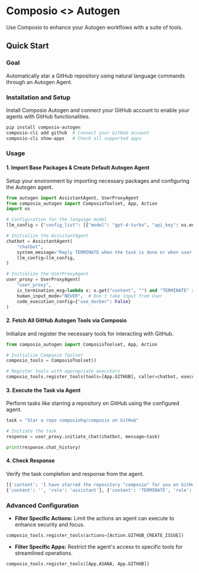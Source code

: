 # Composio <> Autogen
Use Composio to enhance your Autogen workflows with a suite of tools.

## Quick Start

### Goal

Automatically star a GitHub repository using natural language commands through an Autogen Agent.

### Installation and Setup

Install Composio Autogen and connect your GitHub account to enable your agents with GitHub functionalities.

```bash
pip install composio-autogen
composio-cli add github  # Connect your GitHub account
composio-cli show-apps   # Check all supported apps
```

### Usage

#### 1. Import Base Packages & Create Default Autogen Agent

Setup your environment by importing necessary packages and configuring the Autogen agent.

```python
from autogen import AssistantAgent, UserProxyAgent
from composio_autogen import ComposioToolset, App, Action
import os

# Configuration for the language model
llm_config = {"config_list": [{"model": "gpt-4-turbo", "api_key": os.environ["OPENAI_API_KEY"]}]}

# Initialize the AssistantAgent
chatbot = AssistantAgent(
    "chatbot",
    system_message="Reply TERMINATE when the task is done or when user's content is empty",
    llm_config=llm_config,
)

# Initialize the UserProxyAgent
user_proxy = UserProxyAgent(
    "user_proxy",
    is_termination_msg=lambda x: x.get("content", "") and "TERMINATE" in x.get("content", ""),
    human_input_mode="NEVER",  # Don't take input from User
    code_execution_config={"use_docker": False}
)
```

#### 2. Fetch All GitHub Autogen Tools via Composio

Initialize and register the necessary tools for interacting with GitHub.

```python
from composio_autogen import ComposioToolset, App, Action

# Initialize Composio Toolset
composio_tools = ComposioToolset()

# Register tools with appropriate executors
composio_tools.register_tools(tools=[App.GITHUB], caller=chatbot, executor=user_proxy)
```

#### 3. Execute the Task via Agent

Perform tasks like starring a repository on GitHub using the configured agent.

```python
task = "Star a repo composiohq/composio on GitHub"

# Initiate the task
response = user_proxy.initiate_chat(chatbot, message=task)

print(response.chat_history)
```

#### 4. Check Response

Verify the task completion and response from the agent.

```bash
[{'content': 'I have starred the repository "composio" for you on GitHub under the account "composiohq".', 'role': 'user'}, 
{'content': '', 'role': 'assistant'}, {'content': 'TERMINATE', 'role': 'user'}]
```

### Advanced Configuration

- **Filter Specific Actions:** Limit the actions an agent can execute to enhance security and focus.

```python
composio_tools.register_tools(actions=[Action.GITHUB_CREATE_ISSUE])
```

- **Filter Specific Apps:** Restrict the agent's access to specific tools for streamlined operations.

```python
composio_tools.register_tools([App.ASANA, App.GITHUB])
```
